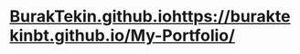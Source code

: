 # [BurakTekin.github.io](https://buraktekinbt.github.io/My-Portfolio/)https://buraktekinbt.github.io/My-Portfolio/
